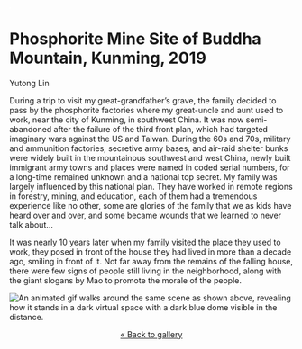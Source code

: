 <img style="float:left;" alt="A virtual collage of a family standing among bamboo stalks in front of three grey abandoned houses interspersed among long grasses. A blue sky peeks by white clouds over the richly brownish red soil as a dog stands among the grass." src="images/empty.png" />

# Phosphorite Mine Site of Buddha Mountain, Kunming, 2019

Yutong Lin

During a trip to visit my great-grandfather’s grave, the family decided to pass by the phosphorite factories where my great-uncle and aunt used to work, near the city of Kunming, in southwest China. It was now semi-abandoned after the failure of the third front plan, which had targeted imaginary wars against the US and Taiwan. During the 60s and 70s, military and ammunition factories, secretive army bases, and air-raid shelter bunks were widely built in the mountainous southwest and west China, newly built immigrant army towns and places were named in coded serial numbers, for a long-time remained unknown and a  national top secret. My family was largely influenced by this national plan. They have worked in remote regions in forestry, mining, and education, each of them had a tremendous experience like no other, some are glories of the family that we as kids have heard over and over, and some became wounds that we learned to never talk about… 

It was nearly 10 years later when my family visited the place they used to work, they posed in front of the house they had lived in more than a decade ago, smiling in front of it. Not far away from the remains of the falling house, there were few signs of people still living in the neighborhood, along with the giant slogans by Mao to promote the morale of the people.

<img alt="An animated gif walks around the same scene as shown above, revealing how it stands in a dark virtual space with a dark blue dome visible in the distance." src="images/yutong-lin.gif" style="max-width:900px;" />

<center><p>

[&laquo; Back to gallery](#)

</p></center>

<style>

header {
  background-image: url('images/yutong-lin.png');
}

</style>
